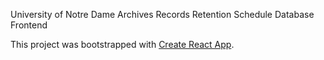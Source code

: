 University of Notre Dame Archives Records Retention Schedule Database Frontend

This project was bootstrapped with [Create React App](https://github.com/facebookincubator/create-react-app).
